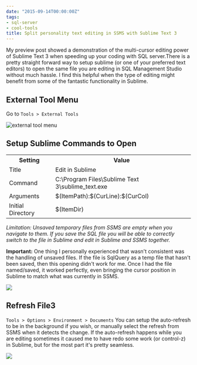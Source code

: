 ```yaml
---
date: "2015-09-14T00:00:00Z"
tags:
- sql-server
- cool-tools
title: Split personality text editing in SSMS with Sublime Text 3
---
```


My preview post showed a demonstration of the multi-cursor editing power of Sublime Text 3 when speeding up your coding with SQL server.There is a pretty straight forward way to setup sublime (or one of your preferred text editors) to open the same file you are editing in SQL Management Studio without much hassle. I find this helpful when the type of editing might benefit from some of the fantastic functionality in Sublime.

## External Tool Menu

Go to `Tools > External Tools`

![external tool menu](/images/external-tool-menu2_ggiuan.jpg)

## Setup Sublime Commands to Open

<table data-preserve-html-node="true">
<tbody><tr data-preserve-html-node="true">
<th data-preserve-html-node="true">Setting</th>
<th data-preserve-html-node="true">Value</th>
</tr>
<tr data-preserve-html-node="true">
<td data-preserve-html-node="true">Title</td>
<td data-preserve-html-node="true">Edit in Sublime</td>
</tr>
<tr data-preserve-html-node="true">
<td data-preserve-html-node="true">Command</td>
<td data-preserve-html-node="true">C:\Program Files\Sublime Text 3\sublime_text.exe</td>
</tr>
<tr data-preserve-html-node="true">
<td data-preserve-html-node="true">Arguments</td>
<td data-preserve-html-node="true">$(ItemPath):$(CurLine):$(CurCol)</td>
</tr>
<tr data-preserve-html-node="true">
<td data-preserve-html-node="true">Initial Directory</td>
<td data-preserve-html-node="true">$(ItemDir)</td>
</tr>
</tbody></table>

_Limitation: Unsaved temporary files from SSMS are empty when you navigate to them. If you save the SQL file you will be able to correctly switch to the file in Sublime and edit in Sublime and SSMS together._

**Important:**
One thing I personally experienced that wasn't consistent was the handling of unsaved files. If the file is SqlQuery as a temp file that hasn't been saved, then this opening didn't work for me. Once I had the file named/saved, it worked perfectly, even bringing the cursor position in Sublime to match what was currently in SSMS.

![](/images/setup-sublime-commands-to-open2_h4au3z.jpg)

## Refresh File3

`Tools > Options > Environment > Documents`
You can setup the auto-refresh to be in the background if you wish, or manually select the refresh from SSMS when it detects the change. If the auto-refresh happens while you are editing sometimes it caused me to have redo some work (or control-z) in Sublime, but for the most part it's pretty seamless.

![](/images/refresh-file2_hxke35.jpg)
